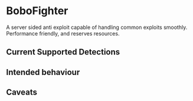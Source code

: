 # BoboFighter

A server sided anti exploit capable of handling common exploits smoothly. Performance friendly, and reserves resources. 

## Current Supported Detections

## Intended behaviour

## Caveats
